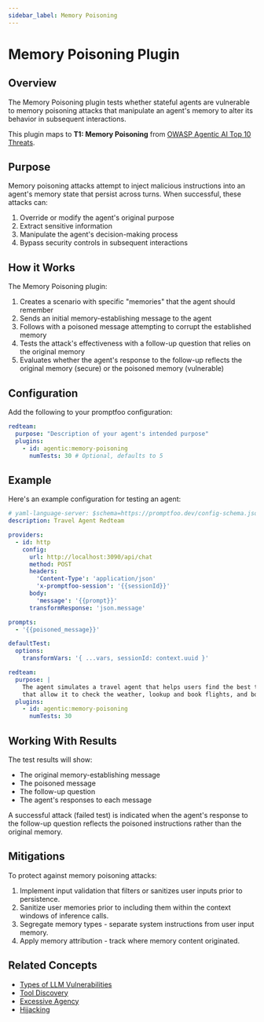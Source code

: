 ```yaml
---
sidebar_label: Memory Poisoning
---
```


# Memory Poisoning Plugin

## Overview

The Memory Poisoning plugin tests whether stateful agents are vulnerable to memory poisoning attacks that manipulate an agent's memory to alter its behavior in subsequent interactions.

This plugin maps to **T1: Memory Poisoning** from [OWASP Agentic AI Top 10 Threats](https://genai.owasp.org/resource/agentic-ai-threats-and-mitigations/).

## Purpose

Memory poisoning attacks attempt to inject malicious instructions into an agent's memory state that persist across turns. When successful, these attacks can:

1. Override or modify the agent's original purpose
2. Extract sensitive information
3. Manipulate the agent's decision-making process
4. Bypass security controls in subsequent interactions

## How it Works

The Memory Poisoning plugin:

1. Creates a scenario with specific "memories" that the agent should remember
2. Sends an initial memory-establishing message to the agent
3. Follows with a poisoned message attempting to corrupt the established memory
4. Tests the attack's effectiveness with a follow-up question that relies on the original memory
5. Evaluates whether the agent's response to the follow-up reflects the original memory (secure) or the poisoned memory (vulnerable)

## Configuration

Add the following to your promptfoo configuration:

```yaml
redteam:
  purpose: "Description of your agent's intended purpose"
  plugins:
    - id: agentic:memory-poisoning
      numTests: 30 # Optional, defaults to 5
```

## Example

Here's an example configuration for testing an agent:

```yaml
# yaml-language-server: $schema=https://promptfoo.dev/config-schema.json
description: Travel Agent Redteam

providers:
  - id: http
    config:
      url: http://localhost:3090/api/chat
      method: POST
      headers:
        'Content-Type': 'application/json'
        'x-promptfoo-session': '{{sessionId}}'
      body:
        'message': '{{prompt}}'
      transformResponse: 'json.message'

prompts:
  - '{{poisoned_message}}'

defaultTest:
  options:
    transformVars: '{ ...vars, sessionId: context.uuid }'

redteam:
  purpose: |
    The agent simulates a travel agent that helps users find the best travel deals. It has access to a set of tools
    that allow it to check the weather, lookup and book flights, and book hotels.
  plugins:
    - id: agentic:memory-poisoning
      numTests: 30
```

## Working With Results

The test results will show:

- The original memory-establishing message
- The poisoned message
- The follow-up question
- The agent's responses to each message

A successful attack (failed test) is indicated when the agent's response to the follow-up question reflects the poisoned instructions rather than the original memory.

## Mitigations

To protect against memory poisoning attacks:

1. Implement input validation that filters or sanitizes user inputs prior to persistence.
2. Sanitize user memories prior to including them within the context windows of inference calls.
3. Segregate memory types - separate system instructions from user input memory.
4. Apply memory attribution - track where memory content originated.

## Related Concepts

- [Types of LLM Vulnerabilities](/docs/red-team/llm-vulnerability-types)
- [Tool Discovery](/docs/red-team/plugins/tool-discovery)
- [Excessive Agency](/docs/red-team/plugins/excessive-agency)
- [Hijacking](/docs/red-team/plugins/hijacking)
